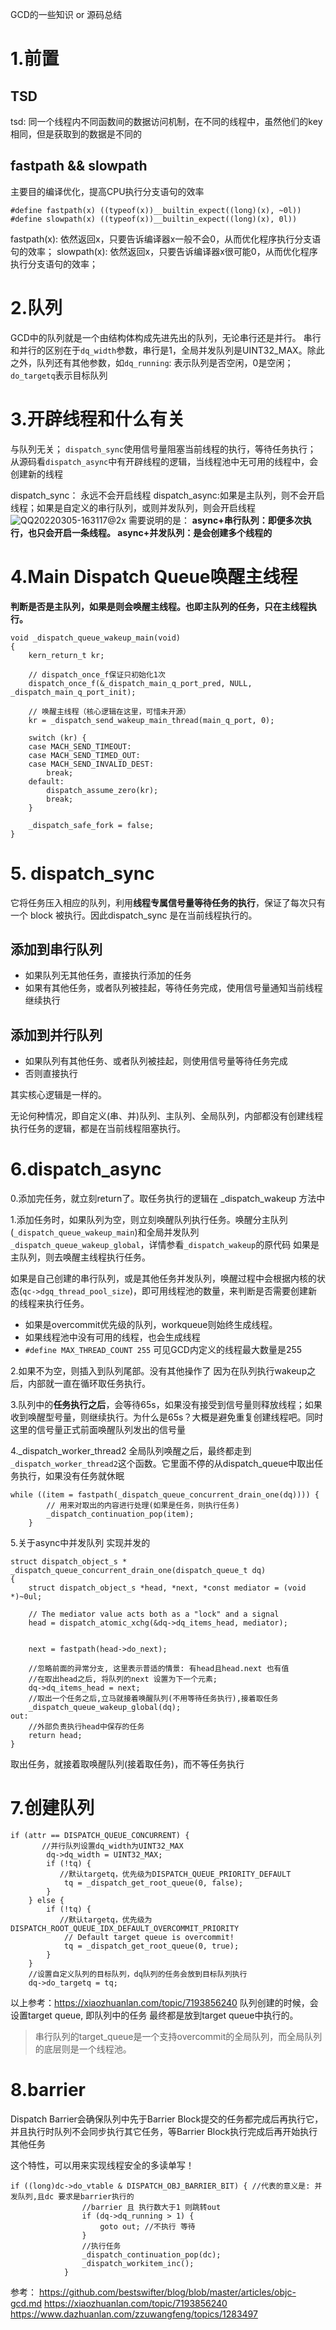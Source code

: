 GCD的一些知识 or 源码总结
# 1.前置
## TSD
tsd: 同一个线程内不同函数间的数据访问机制，在不同的线程中，虽然他们的key相同，但是获取到的数据是不同的
## fastpath && slowpath
主要目的编译优化，提高CPU执行分支语句的效率
```
#define fastpath(x) ((typeof(x))__builtin_expect((long)(x), ~0l))
#define slowpath(x) ((typeof(x))__builtin_expect((long)(x), 0l))
```
fastpath(x): 依然返回x，只要告诉编译器x一般不会0，从而优化程序执行分支语句的效率；
slowpath(x): 依然返回x，只要告诉编译器x很可能0，从而优化程序执行分支语句的效率；

# 2.队列
GCD中的队列就是一个由结构体构成先进先出的队列，无论串行还是并行。
串行和并行的区别在于`dq_width`参数，串行是1，全局并发队列是UINT32_MAX。除此之外，队列还有其他参数，如`dq_running`: 表示队列是否空闲，0是空闲；`do_targetq`表示目标队列

# 3.开辟线程和什么有关
与队列无关；
`dispatch_sync`使用信号量阻塞当前线程的执行，等待任务执行；
从源码看`dispatch_async`中有开辟线程的逻辑，当线程池中无可用的线程中，会创建新的线程

dispatch_sync： 永远不会开启线程
dispatch_async:如果是主队列，则不会开启线程；如果是自定义的串行队列，或则并发队列，则会开启线程
![QQ20220305-163117@2x](media/16450906913302/QQ20220305-163117@2x.png)
需要说明的是：
**async+串行队列：即便多次执行，也只会开启一条线程。
async+并发队列：是会创建多个线程的**

# 4.Main Dispatch Queue唤醒主线程
**判断是否是主队列，如果是则会唤醒主线程。也即主队列的任务，只在主线程执行。**
```
void _dispatch_queue_wakeup_main(void)
{
    kern_return_t kr;
    
    // dispatch_once_f保证只初始化1次
    dispatch_once_f(&_dispatch_main_q_port_pred, NULL, _dispatch_main_q_port_init);
    
    // 唤醒主线程（核心逻辑在这里，可惜未开源）
    kr = _dispatch_send_wakeup_main_thread(main_q_port, 0);

    switch (kr) {
    case MACH_SEND_TIMEOUT:
    case MACH_SEND_TIMED_OUT:
    case MACH_SEND_INVALID_DEST:
        break;
    default:
        dispatch_assume_zero(kr);
        break;
    }

    _dispatch_safe_fork = false;
}
```

# 5. dispatch_sync
它将任务压入相应的队列，利用**线程专属信号量等待任务的执行**，保证了每次只有一个 block 被执行。因此dispatch_sync 是在当前线程执行的。

## 添加到串行队列
- 如果队列无其他任务，直接执行添加的任务
- 如果有其他任务，或者队列被挂起，等待任务完成，使用信号量通知当前线程继续执行
## 添加到并行队列
- 如果队列有其他任务、或者队列被挂起，则使用信号量等待任务完成
- 否则直接执行

其实核心逻辑是一样的。

无论何种情况，即自定义(串、并)队列、主队列、全局队列，内部都没有创建线程执行任务的逻辑，都是在当前线程阻塞执行。

# 6.dispatch_async

0.添加完任务，就立刻return了。取任务执行的逻辑在 _dispatch_wakeup 方法中

1.添加任务时，如果队列为空，则立刻唤醒队列执行任务。唤醒分主队列(`_dispatch_queue_wakeup_main`)和全局并发队列`_dispatch_queue_wakeup_global`，详情参看`_dispatch_wakeup`的原代码
如果是主队列，则去唤醒主线程执行任务。

如果是自己创建的串行队列，或是其他任务并发队列，唤醒过程中会根据内核的状态(`qc->dgq_thread_pool_size`)，即可用线程池的数量，来判断是否需要创建新的线程来执行任务。
- 如果是overcommit优先级的队列，workqueue则始终生成线程。
- 如果线程池中没有可用的线程，也会生成线程
- `#define MAX_THREAD_COUNT 255` 可见GCD内定义的线程最大数量是255

2.如果不为空，则插入到队列尾部。没有其他操作了
因为在队列执行wakeup之后，内部就一直在循环取任务执行。

3.队列中的**任务执行之后**，会等待65s，如果没有接受到信号量则释放线程；如果收到唤醒型号量，则继续执行。为什么是65s？大概是避免重复创建线程吧。同时这里的信号量正式前面唤醒队列发出的信号量

4._dispatch_worker_thread2
全局队列唤醒之后，最终都走到`_dispatch_worker_thread2`这个函数。它里面不停的从dispatch_queue中取出任务执行，如果没有任务就休眠
```
while ((item = fastpath(_dispatch_queue_concurrent_drain_one(dq)))) {
        // 用来对取出的内容进行处理(如果是任务，则执行任务)
        _dispatch_continuation_pop(item);
    }
```

5.关于async中并发队列 实现并发的
```
struct dispatch_object_s *
_dispatch_queue_concurrent_drain_one(dispatch_queue_t dq)
{
	struct dispatch_object_s *head, *next, *const mediator = (void *)~0ul;

	// The mediator value acts both as a "lock" and a signal
	head = dispatch_atomic_xchg(&dq->dq_items_head, mediator);

	
	next = fastpath(head->do_next);
    
    //忽略前面的异常分支, 这里表示普适的情景: 有head且head.next 也有值
    //在取出head之后, 将队列的next 设置为下一个元素;
	dq->dq_items_head = next;
    //取出一个任务之后,立马就接着唤醒队列(不用等待任务执行),接着取任务
	_dispatch_queue_wakeup_global(dq);
out:
    //外部负责执行head中保存的任务
	return head;
}
```
取出任务，就接着取唤醒队列(接着取任务)，而不等任务执行

# 7.创建队列
```
if (attr == DISPATCH_QUEUE_CONCURRENT) {
       //并行队列设置dq_width为UINT32_MAX
        dq->dq_width = UINT32_MAX;
        if (!tq) {
           //默认targetq，优先级为DISPATCH_QUEUE_PRIORITY_DEFAULT
            tq = _dispatch_get_root_queue(0, false);
        }
    } else {
        if (!tq) {
           //默认targetq，优先级为DISPATCH_ROOT_QUEUE_IDX_DEFAULT_OVERCOMMIT_PRIORITY
            // Default target queue is overcommit!
            tq = _dispatch_get_root_queue(0, true);
        }
    }
    //设置自定义队列的目标队列，dq队列的任务会放到目标队列执行
    dq->do_targetq = tq;
```
以上参考：https://xiaozhuanlan.com/topic/7193856240
队列创建的时候，会设置target queue, 即队列中的任务 最终都是放到target queue中执行的。
>串行队列的target_queue是一个支持overcommit的全局队列，而全局队列的底层则是一个线程池。



# 8.barrier
Dispatch Barrier会确保队列中先于Barrier Block提交的任务都完成后再执行它，并且执行时队列不会同步执行其它任务，等Barrier Block执行完成后再开始执行其他任务

这个特性，可以用来实现线程安全的多读单写！

```
if ((long)dc->do_vtable & DISPATCH_OBJ_BARRIER_BIT) { //代表的意义是: 并发队列,且dc 要求是barrier执行的
                //barrier 且 执行数大于1 则跳转out
				if (dq->dq_running > 1) {
					goto out; //不执行 等待
				}
                //执行任务
				_dispatch_continuation_pop(dc);
				_dispatch_workitem_inc();
			}
```


参考：
https://github.com/bestswifter/blog/blob/master/articles/objc-gcd.md
https://xiaozhuanlan.com/topic/7193856240
https://www.dazhuanlan.com/zzuwangfeng/topics/1283497